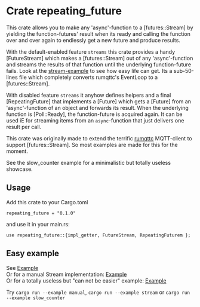 # Crate repeating_future

This crate allows you to make any 'async'-function to a [futures::Stream] by yielding the function-futures' result when its ready and calling the function over and over again to endlessly get a new future and produce results.

With the default-enabled feature `streams` this crate provides a handy [FutureStream] which makes a [futures::Stream] out
of any 'async'-function and streams the results of that function until the underlying function-future fails.
Look at the [stream-example](https://github.com/Dirk007/repeating_future/blob/master/src/examples/stream.rs) to see how easy life can get. Its a sub-50-lines file which completely converts rumqttc's EventLoop to a [futures::Stream].

With disabled feature `streams` it anyhow defines helpers and a final [RepeatingFuture] that
implements a [Future] which gets a [Future] from an 'async'-function of an object and forwards its result. When the underlying function is [Poll::Ready], the function-future is acquired again.
It can be used iE for streaming items from an `async`-function that just delivers one
result per call.

This crate was originally made to extend the terrific [rumqttc](https://docs.rs/rumqttc/0.10.0/rumqttc/) MQTT-client to
support [futures::Stream].  So most examples are made for this for the moment. 

See the slow_counter example for a minimalistic but totally useless showcase.

## Usage

Add this crate to your Cargo.toml
```
repeating_future = "0.1.0"
```

and use it in your main.rs:
```
use repeating_future::{impl_getter, FutureStream, RepeatingFuturem };
```

## Easy example
See [Example](examples/stream.rs)<br>
Or for a manual Stream implementation: [Example](examples/manual.rs)<br>
Or for a totally useless but "can not be easier" example: [Example](examples/slow_counter.rs)<br>

Try `cargo run --example manual`, `cargo run --example stream` or `cargo run --example slow_counter`